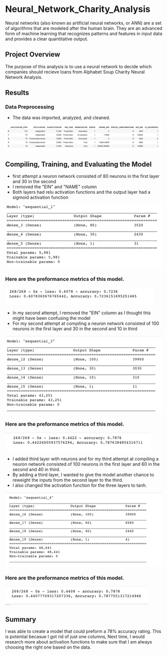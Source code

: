 # Neural_Network_Charity_Analysis
Neural networks (also known as artificial neural networks, or ANN) are a set of algorithms that are modeled after the human brain. They are an advanced form of machine learning that recognizes patterns and features in input data and provides a clear quantitative output.
## Project Overview
The purpose of this analysis is to use a neural network to decide which companies should recieve loans from Alphabet Soup Charity Neural Network Analysis.


## Results

### Data Preprocessing
- The data was imported, analyzed, and cleaned.

![cleaned_data](./Resources/cleaned_data.png)


## Compiling, Training, and Evaluating the Model
- first attempt a neuron network consisted of 80 neurons in the first layer and 30 in the second
- I removed the "EIN" and "NAME" column
- Both layers had relu activation functions and the output layer had a sigmoid activation function 

![compile_trained_model1](./Resources/compile_trained_model1.png)

### Here are the preformance metrics of this model.

![model1_loss_accuracy](./Resources/model1_loss_accuracy.png)

- In my second attempt, I removed the "EIN" column as I thought this might have been confusing the model
- For my second attempt at compiling a neuron network consisted of 100 neurons in the first layer and 30 in the second and 10 in third

![compile_trained_model2](./Resources/compile_trained_model2.png)

### Here are the preformance metrics of this model.

![model2_loss_accuracy](./Resources/model2_loss_accuracy.png)

- I added third layer with neurons and for my third attempt at compiling a neuron network consisted of 100 neurons in the first layer and 60 in the second and 40 in third.
- By adding a third layer, I wanted to give the model another chance to reweight the inputs from the second layer to the third.
- I also changed the activation function for the three layers to tanh. 

![compile_trained_model3](./Resources/compile_trained_model3.png)

### Here are the preformance metrics of this model.

![model3_loss_accuracy](./Resources/model3_loss_accuracy.png)


## Summary
I was able to create a model that could preform a 78% accuracy rating. This is potential becasue I got rid of just one columns, Next time, I would research more about activation functions to make sure that I am always choosing the right one based on the data.